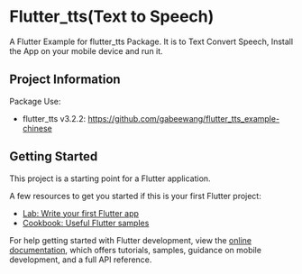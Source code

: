# Flutter_tts(Text to Speech)

A Flutter Example for flutter_tts Package.
It is to Text Convert Speech, Install the App on your mobile device and run it.

## Project Information
Package Use:
* flutter_tts v3.2.2: https://github.com/gabeewang/flutter_tts_example-chinese

## Getting Started
This project is a starting point for a Flutter application.

A few resources to get you started if this is your first Flutter project:

- [Lab: Write your first Flutter app](https://docs.flutter.dev/get-started/codelab)
- [Cookbook: Useful Flutter samples](https://docs.flutter.dev/cookbook)

For help getting started with Flutter development, view the
[online documentation](https://docs.flutter.dev/), which offers tutorials,
samples, guidance on mobile development, and a full API reference.
